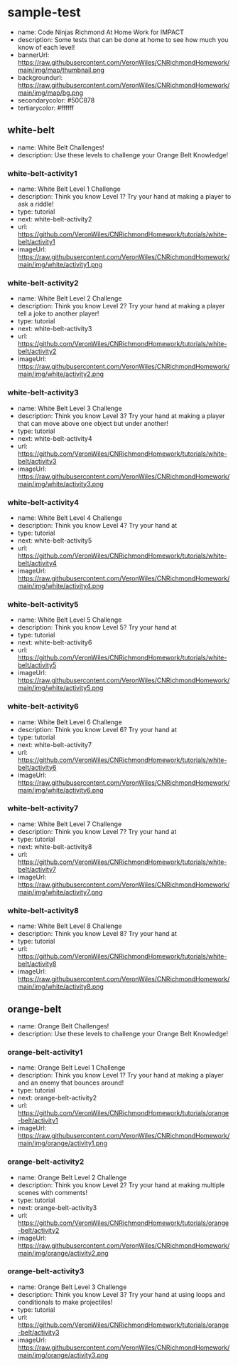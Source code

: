 # sample-test
* name: Code Ninjas Richmond At Home Work for IMPACT
* description: Some tests that can be done at home to see how much you know of each level!
* bannerUrl: https://raw.githubusercontent.com/VeronWiles/CNRichmondHomework/main/img/map/thumbnail.png
* backgroundurl: https://raw.githubusercontent.com/VeronWiles/CNRichmondHomework/main/img/map/bg.png
* secondarycolor: #50C878
* tertiarycolor: #ffffff

## white-belt
* name: White Belt Challenges!
* description: Use these levels to challenge your Orange Belt Knowledge!

### white-belt-activity1

* name: White Belt Level 1 Challenge
* description: Think you know Level 1? Try your hand at making a player to ask a riddle!
* type: tutorial
* next: white-belt-activity2
* url: https://github.com/VeronWiles/CNRichmondHomework/tutorials/white-belt/activity1
* imageUrl: https://raw.githubusercontent.com/VeronWiles/CNRichmondHomework/main/img/white/activity1.png

### white-belt-activity2

* name: White Belt Level 2 Challenge
* description: Think you know Level 2? Try your hand at making a player tell a joke to another player!
* type: tutorial
* next: white-belt-activity3
* url: https://github.com/VeronWiles/CNRichmondHomework/tutorials/white-belt/activity2
* imageUrl: https://raw.githubusercontent.com/VeronWiles/CNRichmondHomework/main/img/white/activity2.png

### white-belt-activity3

* name: White Belt Level 3 Challenge
* description: Think you know Level 3? Try your hand at making a player that can move above one object but under another!
* type: tutorial
* next: white-belt-activity4
* url: https://github.com/VeronWiles/CNRichmondHomework/tutorials/white-belt/activity3
* imageUrl: https://raw.githubusercontent.com/VeronWiles/CNRichmondHomework/main/img/white/activity3.png

### white-belt-activity4

* name: White Belt Level 4 Challenge
* description: Think you know Level 4? Try your hand at 
* type: tutorial
* next: white-belt-activity5
* url: https://github.com/VeronWiles/CNRichmondHomework/tutorials/white-belt/activity4
* imageUrl: https://raw.githubusercontent.com/VeronWiles/CNRichmondHomework/main/img/white/activity4.png

### white-belt-activity5

* name: White Belt Level 5 Challenge
* description: Think you know Level 5? Try your hand at 
* type: tutorial
* next: white-belt-activity6
* url: https://github.com/VeronWiles/CNRichmondHomework/tutorials/white-belt/activity5
* imageUrl: https://raw.githubusercontent.com/VeronWiles/CNRichmondHomework/main/img/white/activity5.png

### white-belt-activity6

* name: White Belt Level 6 Challenge
* description: Think you know Level 6? Try your hand at 
* type: tutorial
* next: white-belt-activity7
* url: https://github.com/VeronWiles/CNRichmondHomework/tutorials/white-belt/activity6
* imageUrl: https://raw.githubusercontent.com/VeronWiles/CNRichmondHomework/main/img/white/activity6.png

### white-belt-activity7

* name: White Belt Level 7 Challenge
* description: Think you know Level 7? Try your hand at 
* type: tutorial
* next: white-belt-activity8
* url: https://github.com/VeronWiles/CNRichmondHomework/tutorials/white-belt/activity7
* imageUrl: https://raw.githubusercontent.com/VeronWiles/CNRichmondHomework/main/img/white/activity7.png

### white-belt-activity8

* name: White Belt Level 8 Challenge
* description: Think you know Level 8? Try your hand at 
* type: tutorial
* url: https://github.com/VeronWiles/CNRichmondHomework/tutorials/white-belt/activity8
* imageUrl: https://raw.githubusercontent.com/VeronWiles/CNRichmondHomework/main/img/white/activity8.png

## orange-belt
* name: Orange Belt Challenges!
* description: Use these levels to challenge your Orange Belt Knowledge!

### orange-belt-activity1

* name: Orange Belt Level 1 Challenge
* description: Think you know Level 1? Try your hand at making a player and an enemy that bounces around!
* type: tutorial
* next: orange-belt-activity2
* url: https://github.com/VeronWiles/CNRichmondHomework/tutorials/orange-belt/activity1
* imageUrl: https://raw.githubusercontent.com/VeronWiles/CNRichmondHomework/main/img/orange/activity1.png

### orange-belt-activity2

* name: Orange Belt Level 2 Challenge
* description: Think you know Level 2? Try your hand at making multiple scenes with comments!
* type: tutorial
* next: orange-belt-activity3
* url: https://github.com/VeronWiles/CNRichmondHomework/tutorials/orange-belt/activity2
* imageUrl: https://raw.githubusercontent.com/VeronWiles/CNRichmondHomework/main/img/orange/activity2.png

### orange-belt-activity3

* name: Orange Belt Level 3 Challenge
* description: Think you know Level 3? Try your hand at using loops and conditionals to make projectiles!
* type: tutorial
* url: https://github.com/VeronWiles/CNRichmondHomework/tutorials/orange-belt/activity3
* imageUrl: https://raw.githubusercontent.com/VeronWiles/CNRichmondHomework/main/img/orange/activity3.png